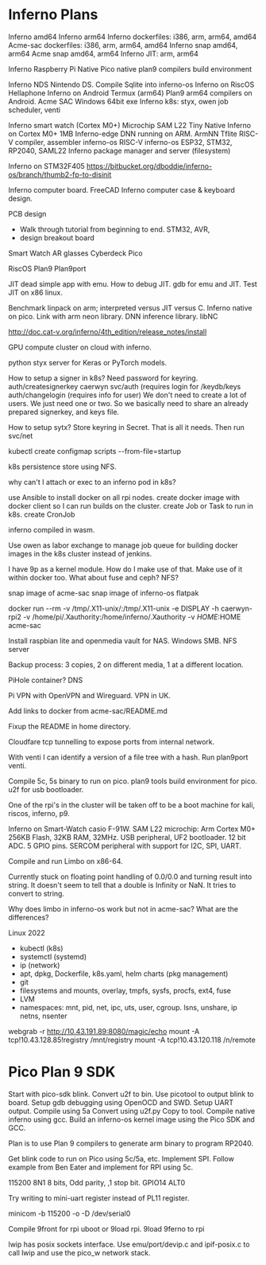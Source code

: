 # Inferno Plans

Inferno amd64
Inferno arm64
Inferno dockerfiles: i386, arm, arm64, amd64
Acme-sac dockerfiles: i386, arm, arm64, amd64
Inferno snap  amd64, arm64
Acme snap amd64, arm64
Inferno JIT: arm, arm64

Inferno Raspberry Pi Native
Pico native plan9 compilers build environment

Inferno NDS  Nintendo DS.
Compile Sqlite into inferno-os
Inferno on RiscOS
Hellaphone
Inferno on Android Termux (arm64)
Plan9 arm64 compilers on Android.
Acme SAC Windows 64bit exe
Inferno k8s: styx, owen job scheduler, venti

Inferno smart watch (Cortex M0+) Microchip SAM L22
Tiny Native Inferno on Cortex M0+ 1MB
Inferno-edge DNN running on ARM.
ArmNN Tflite
RISC-V compiler, assembler
inferno-os RISC-V
inferno-os  ESP32, STM32, RP2040, SAML22
Inferno package manager and server (filesystem)

Inferno on STM32F405 https://bitbucket.org/dboddie/inferno-os/branch/thumb2-fp-to-disinit

Inferno computer board.
FreeCAD Inferno computer case &  keyboard design.

PCB design
- Walk through tutorial from beginning to end. STM32, AVR, 
- design breakout board

Smart Watch
AR glasses
Cyberdeck
Pico

RiscOS
Plan9
Plan9port


JIT dead simple app with emu. How to debug JIT.
gdb for emu and JIT.
Test JIT on x86 linux.


Benchmark linpack on arm; interpreted versus JIT versus C.
Inferno native on pico.
Link with arm neon library.
DNN inference library. libNC


http://doc.cat-v.org/inferno/4th_edition/release_notes/install


GPU compute cluster on cloud with inferno.

python styx server for Keras or PyTorch models.


How to setup a signer in k8s?
Need password for keyring.
auth/createsignerkey caerwyn
svc/auth (requires login for /keydb/keys
auth/changelogin (requires info for user)
We don't need to create a lot of users.  We just need one or two.
So we basically need to share an already prepared signerkey, and keys file.

How to setup sytx?
Store keyring in Secret.
That is all it needs. Then run svc/net


kubectl create configmap scripts --from-file=startup

k8s persistence store using NFS.

why can't I attach or exec to an inferno pod in k8s?

use Ansible to install docker on all rpi nodes.
create docker image with docker client so I can run builds on the cluster.
create Job or Task to run in k8s.
create CronJob


inferno compiled in wasm.

Use owen as labor exchange to manage job queue
for building docker images in the k8s cluster instead
of jenkins.


I have 9p as a kernel module. How do I make use of that.
Make use of it within docker too.
What about fuse and ceph? NFS?

snap image of acme-sac
snap image of inferno-os
flatpak

docker run --rm -v /tmp/.X11-unix/:/tmp/.X11-unix -e DISPLAY -h caerwyn-rpi2 -v /home/pi/.Xauthority:/home/inferno/.Xauthority -v $HOME:$HOME acme-sac

Install raspbian lite and openmedia vault for NAS.  Windows SMB. NFS server

Backup process: 3 copies, 2 on different media, 1 at a different location.


PiHole container? DNS

Pi VPN with OpenVPN and Wireguard.  VPN in UK.

Add links to docker from acme-sac/README.md

Fixup the README in home directory.

Cloudfare tcp tunnelling to expose ports from internal network.

With venti I can identify a version of a file tree with a hash.
Run plan9port venti.


Compile 5c, 5s binary to run on pico.
plan9 tools build environment for pico.
u2f for usb bootloader.

One of the rpi's in the cluster will be taken off to be
a boot machine for kali, riscos, inferno, p9.


Inferno on Smart-Watch casio F-91W.
SAM L22 microchip: Arm Cortex M0+ 256KB Flash, 32KB RAM, 32MHz.
USB peripheral, UF2 bootloader.
12 bit ADC. 5 GPIO pins.
SERCOM peripheral with support for I2C, SPI, UART.

Compile and run Limbo on x86-64.

Currently stuck on floating point handling of 0.0/0.0 and
turning result into string. It doesn't seem to tell that
a double is Infinity or NaN. It tries to convert to string.

Why does limbo in inferno-os work but not in acme-sac?
What are the differences?





  
Linux 2022
 - kubectl  (k8s)
 - systemctl  (systemd)
 - ip  (network)
 - apt, dpkg, Dockerfile, k8s.yaml, helm charts (pkg management)
 - git
 - filesystems and mounts, overlay, tmpfs, sysfs, procfs, ext4, fuse
 - LVM
 - namespaces: mnt, pid, net, ipc, uts, user, cgroup. lsns, unshare, ip netns, nsenter


webgrab -r http://10.43.191.89:8080/magic/echo
mount -A tcp!10.43.128.85!registry /mnt/registry
mount -A tcp!10.43.120.118 /n/remote
 
 




# Pico Plan 9 SDK
Start with pico-sdk blink.
Convert u2f to bin.
Use picotool to output blink to board.
Setup gdb debugging using OpenOCD and SWD.
Setup UART output.
Compile using 5a
Convert using u2f.py
Copy to tool.
Compile native inferno using gcc.
Build an inferno-os kernel image using the Pico SDK and GCC.

Plan is to use Plan 9 compilers to generate arm binary to
program RP2040.

Get blink code to run on Pico using 5c/5a, etc.
Implement SPI. Follow example from Ben Eater and
implement for RPI using 5c.
 
115200 8N1  8 bits, Odd parity, ,1 stop bit.
GPIO14 ALT0 
 
Try writing to mini-uart register instead of PL11 register.
 
minicom -b 115200 -o -D /dev/serial0





Compile 9front for rpi
uboot or 9load rpi.
9load 9ferno to rpi


lwip has posix sockets interface.  Use emu/port/devip.c and ipif-posix.c to call
lwip and use the pico_w network stack.


